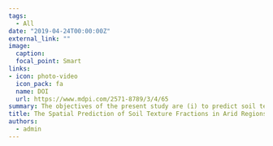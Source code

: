 ```yaml
---
tags:
  - All
date: "2019-04-24T00:00:00Z"
external_link: ""
image:
  caption: 
  focal_point: Smart
links:
- icon: photo-video
  icon_pack: fa
  name: DOI
  url: https://www.mdpi.com/2571-8789/3/4/65
summary: The objectives of the present study are (i) to predict soil texture fractions, from the various particle size fractions data using data mining models, including a regression tree, an artificial neural network and a neuro-fuzzy system, and (ii) to study the impact of auxiliary data, such as terrain parameters, satellite images, geomorphological maps, and spectrometric data for predicting the spatial distribution of clay, sand, and silt contents. 
title: The Spatial Prediction of Soil Texture Fractions in Arid Regions of Iran
authors: 
  - admin
---
```

